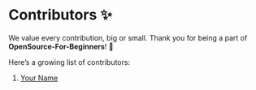 # Contributors ✨

We value every contribution, big or small. Thank you for being a part of **OpenSource-For-Beginners**! 💖

Here’s a growing list of contributors:

1. [Your Name](https://github.com/<your-username>)
